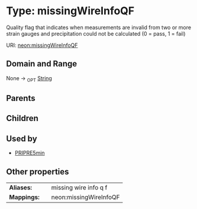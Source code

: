 
# Type: missingWireInfoQF


Quality flag that indicates when measurements are invalid from two or more strain gauges and precipitation could not be calculated (0 = pass, 1 = fail)

URI: [neon:missingWireInfoQF](https://data.neonscience.org/missingWireInfoQF)


## Domain and Range

None ->  <sub>OPT</sub> [String](types/String.md)

## Parents


## Children


## Used by

 * [PRIPRE5min](PRIPRE5min.md)

## Other properties

|  |  |  |
| --- | --- | --- |
| **Aliases:** | | missing wire info q f |
| **Mappings:** | | neon:missingWireInfoQF |

